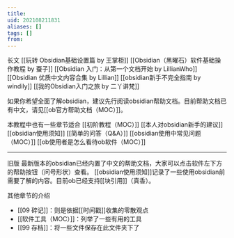 ```yaml
---
title: 
uid: 202108211831
aliases: []
tags: []
from: 
---
```


长文
[[玩转 Obsidian基础设置篇 by 王掌柜]]
[[Obsidian（黑曜石）软件基础操作教程 by 蚕子]]
[[Obsidian 入门：从第一个文档开始 by LillianWho]]
[[Obsidian 优质中文内容合集 by Lillian]]
[[obsidian新手不完全指南 by windily]]
[[我的Obsidian入门之旅 by 二丫讲梵]]

如果你希望全面了解obsidian，建议先行阅读obsidian帮助文档。目前帮助文档已有中文，请见[[ob官方帮助文档（MOC）]]。

本教程中也有一些章节适合
[[初阶教程（MOC）]]
[[本人对obsidian新手的建议]]
[[obsidian使用须知]]
[[简单的问答（Q&A）]]
[[obsidian使用中常见问题（MOC）]]
[[ob使用者是怎么看待ob软件（MOC）]]


---
旧版
最新版本的obsidian已经内置了中文的帮助文档，大家可以点击软件左下方的帮助按钮（问号形状）查看。
[[obsidian使用须知]]记录了一些使用obsidian前需要了解的内容。目前ob已经支持[[块引用]]（真香）。



其他章节的介绍

- [[09 碎记]]：则是依据[[时间戳]]收集的零散观点
- [[软件工具（MOC）]]：列举了一些有用的工具
- [[99 存档]]：将一些文件保存在此文件夹下了







